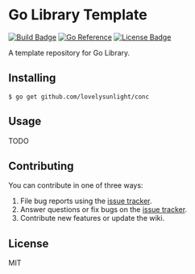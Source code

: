 # Go Library Template

[![Build Badge]][build status]
[![Go Reference]][godoc]
[![License Badge]][license]

A template repository for Go Library.

## Installing

```shell
$ go get github.com/lovelysunlight/conc
```

## Usage

TODO

## Contributing

You can contribute in one of three ways:

1. File bug reports using the [issue tracker](https://github.com/lovelysunlight/conc/issues).
2. Answer questions or fix bugs on the [issue tracker](https://github.com/lovelysunlight/conc/issues).
3. Contribute new features or update the wiki.

## License

MIT

[build badge]: https://github.com/lovelysunlight/conc/actions/workflows/ci.yaml/badge.svg
[build status]: https://github.com/lovelysunlight/conc/actions/workflows/ci.yaml
[go reference]: https://pkg.go.dev/badge/github.com/lovelysunlight/conc?status.svg
[godoc]: https://pkg.go.dev/github.com/lovelysunlight/conc?tab=doc
[license badge]: https://img.shields.io/badge/license-MIT-blue.svg
[license]: https://raw.githubusercontent.com/lovelysunlight/conc/master/LICENSE